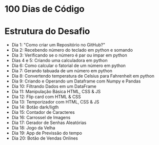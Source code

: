 # 100 Dias de Código 

# Estrutura do Desafio

- Dia 1: "Como criar um Repositório no GitHub?"
- Dia 2: Recebendo número do teclado em python e somando
- Dia 3: Verificando se o número é par ou ímpar em python
- Dias 4 e 5: Criando uma calculadora em python
- Dia 6: Como calcular o fatorial de um número em python
- Dia 7: Gerando tabuada de um número em python
- Dia 8: Convertendo temperatura de Celsius para Fahrenheit em python
- Dia 9: Criando e Operando um Dataframe com Numpy e Pandas
- Dia 10: Filtrando Dados em um DataFrame 
- Dia 11: Manipulação Básica HTML, CSS & JS
- Dia 12: Flip card com HTML & CSS 
- Dia 13: Temporizador com HTML, CSS & JS
- Dia 14: Botão dark/ligth 
- Dia 15: Contador de Caracteres
- Dia 16: Carrossel de Imagens
- Dia 17: Gerador de Senhas Aleatórias 
- Dia 18: Jogo da Velha
- Dia 19: App de Previssão do tempo
- Dia 20: Botão de Vendas Onlines